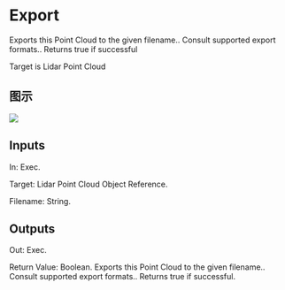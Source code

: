 # Export

Exports this Point Cloud to the given filename.. Consult supported export formats.. Returns true if successful

Target is Lidar Point Cloud

## 图示

![]($-20221218-19430229.png)

## Inputs

In: Exec.

Target: Lidar Point Cloud Object Reference.

Filename: String.  

## Outputs

Out: Exec.

Return Value: Boolean. Exports this Point Cloud to the given filename.. Consult supported export formats.. Returns true if successful.

